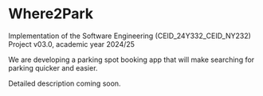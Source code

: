# Where2Park
Implementation of the Software Engineering (CEID_24Υ332_CEID_NY232) Project v03.0, academic year 2024/25

We are developing a parking spot booking app that will make searching for parking quicker and easier.

Detailed description coming soon.

